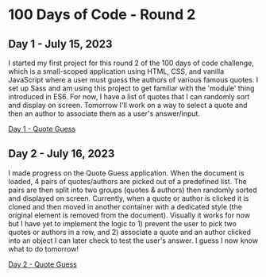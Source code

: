 # 100 Days of Code - Round 2

## Day 1 - July 15, 2023

I started my first project for this round 2 of the 100 days of code challenge, which is a small-scoped application using HTML, CSS, and vanilla JavaScript where a user must guess the authors of various famous quotes.
I set up Sass and am using this project to get familiar with the 'module' thing introduced in ES6. For now, I have a list of quotes that I can randomly sort and display on screen.
Tomorrow I'll work on a way to select a quote and then an author to associate them as a user's answer/input.

[Day 1 - Quote Guess](https://github.com/joanFaseDev/Round2/commit/0f9f43251345be1c808c6bd2750379f0c5c292e8)


## Day 2 - July 16, 2023

I made progress on the Quote Guess application. When the document is loaded, 4 pairs of quotes/authors are picked out of a predefined list. The pairs are then split into two groups (quotes & authors) then randomly sorted and displayed on screen.
Currently, when a quote or author is clicked it is cloned and then moved in another container with a dedicated style (the original element is removed from the document). Visually it works for now but I have yet to implement the logic to 1) prevent the user to pick two quotes or authors in a row, and 2) associate a quote and an author clicked into an object I can later check to test the user's answer.
I guess I now know what to do tomorrow!

[Day 2 - Quote Guess]()